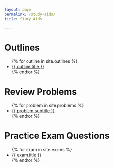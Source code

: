 ```yaml
---
layout: page
permalink: /study-aids/
title: Study Aids

---
```


# Outlines

<ul>
{% for outline in site.outlines %}
<li><a href="{{ site.baseurl }}{{ outline.url }}">{{ outline.title }}</a></li>
{% endfor %}
</ul>

# Review Problems

<ul>
{% for problem in site.problems %}
<li><a href="{{ site.baseurl }}{{ problem.url }}">{{ problem.subtitle }}</a></li>
{% endfor %}
</ul>

# Practice Exam Questions

<ul>
{% for exam in site.exams %}
<li><a href="{{ site.baseurl }}{{ exam.url }}">{{ exam.title }}</a></li>
{% endfor %}
</ul>
